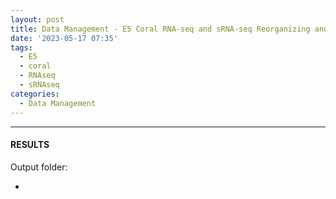 ```yaml
---
layout: post
title: Data Management - E5 Coral RNA-seq and sRNA-seq Reorganizing and Renaming
date: '2023-05-17 07:35'
tags: 
  - E5
  - coral
  - RNAseq
  - sRNAseq
categories: 
  - Data Management
---
```




---

#### RESULTS

Output folder:

- []()

